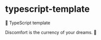 # typescript-template

🐢 TypeScript template

<!-- INSPIRATIONAL_QUOTE_START -->
Discomfort is the currency of your dreams.
🐶
<!-- INSPIRATIONAL_QUOTE_END -->
